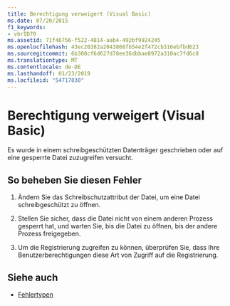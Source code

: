 ```yaml
---
title: Berechtigung verweigert (Visual Basic)
ms.date: 07/20/2015
f1_keywords:
- vbrID70
ms.assetid: 71f46756-f522-4814-aab4-492bf9924245
ms.openlocfilehash: 43ec20382a2043868fb54e2f472cb316ebfbd623
ms.sourcegitcommit: 6b308cf6d627d78ee36dbbae8972a310ac7fd6c8
ms.translationtype: MT
ms.contentlocale: de-DE
ms.lasthandoff: 01/23/2019
ms.locfileid: "54717830"
---
```

# <a name="permission-denied-visual-basic"></a>Berechtigung verweigert (Visual Basic)
Es wurde in einem schreibgeschützten Datenträger geschrieben oder auf eine gesperrte Datei zuzugreifen versucht.  
  
## <a name="to-correct-this-error"></a>So beheben Sie diesen Fehler  
  
1.  Ändern Sie das Schreibschutzattribut der Datei, um eine Datei schreibgeschützt zu öffnen.  
  
2.  Stellen Sie sicher, dass die Datei nicht von einem anderen Prozess gesperrt hat, und warten Sie, bis die Datei zu öffnen, bis der andere Prozess freigegeben.  
  
3.  Um die Registrierung zugreifen zu können, überprüfen Sie, dass Ihre Benutzerberechtigungen diese Art von Zugriff auf die Registrierung.  
  
## <a name="see-also"></a>Siehe auch
- [Fehlertypen](../../../visual-basic/programming-guide/language-features/error-types.md)
